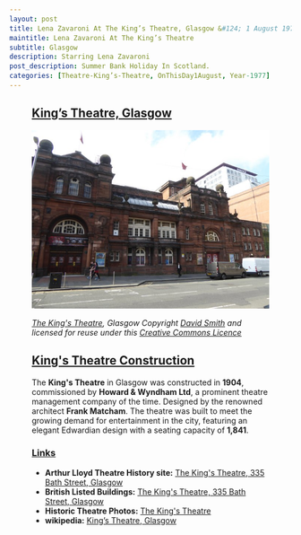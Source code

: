 ```yaml
---
layout: post
title: Lena Zavaroni At The King’s Theatre, Glasgow &#124; 1 August 1977
maintitle: Lena Zavaroni At The King’s Theatre
subtitle: Glasgow
description: Starring Lena Zavaroni
post_description: Summer Bank Holiday In Scotland.
categories: [Theatre-King’s-Theatre, OnThisDay1August, Year-1977]
---
```


<figure class="fig3">
<div class="CardLayout">
<div class="CardItem">
<h2 id="infobox1" class="infobox"><a href="#infobox1">King’s Theatre, Glasgow</a></h2>
<div class="CardItem split">
<a href="https://www.geograph.org.uk/photo/5484043"><img src="/assets/images/locations/5484043_1ebb0d9a.jpg" class="full-width zoom-in" /></a>
<p></p>
<cite><a class="external-link" href="https://www.geograph.org.uk/photo/5484043">The King's Theatre</a>, Glasgow Copyright <a class="external-link" href="https://www.geograph.org.uk/profile/708">David Smith</a> and licensed for reuse under this <a class="external-link" href="http://creativecommons.org/licenses/by-sa/2.0/">Creative Commons Licence</a></cite>
</div></div></div>
</figure>

<figure class="fig3">
<div class="CardLayout">
<div class="CardItem">
<h2 id="infobox2" class="infobox"><a href="#infobox2">King's Theatre Construction</a></h2>
<div class="CardItem split">
The <strong>King's Theatre</strong> in Glasgow was constructed in <strong>1904</strong>, commissioned by <strong>Howard & Wyndham Ltd</strong>, a prominent theatre management company of the time. Designed by the renowned architect <strong>Frank Matcham</strong>. The theatre was built to meet the growing demand for entertainment in the city, featuring an elegant Edwardian design with a seating capacity of <strong>1,841</strong>.
<h3 id="infobox3" class="infobox"><a href="#infobox3">Links</a></h3>
<ul>
<li><strong>Arthur Lloyd Theatre History site:</strong> <a class="external-link" href="http://www.arthurlloyd.co.uk/Glasgow/Kings.htm">The King's Theatre, 335 Bath Street, Glasgow</a></li>
<li><strong>British Listed Buildings:</strong> <a class="external-link" href="https://britishlistedbuildings.co.uk/200376228-kings-theatre-335-bath-street-glasgow-glasgow">The King's Theatre, 335 Bath Street, Glasgow</a></li>
<li><strong>Historic Theatre Photos:</strong> <a class="external-link" href="https://www.historictheatrephotos.com/Theatre/Kings-Glasgow.aspx">The King's Theatre</a></li>
<li><strong>wikipedia:</strong> <a class="external-link" href="https://en.wikipedia.org/wiki/King%27s_Theatre,_Glasgow">King’s Theatre, Glasgow</a></li>
</ul>
</div></div></div>
</figure>
